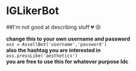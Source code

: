 # IGLikerBot
##I'm not good at describing stuff
:broken_heart: :cry:

**change this to your own username and password**<br />
  ```ass = AssellBot('username','password')```<br />
**also the hashtag you are interested in**<br />
  ```ass.pressLike('aesthetics')```<br />
**you are free to use this for whatever purpose Idc**<br />
  
 

